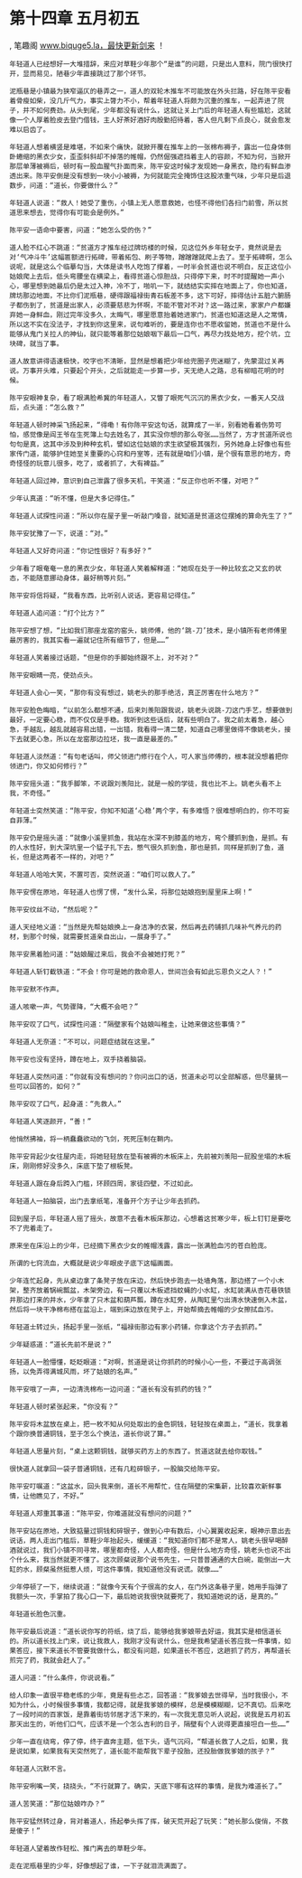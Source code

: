 # 第十四章 五月初五
, 笔趣阁 www.biquge5.la，最快更新剑来 ！

    年轻道人已经想好一大堆措辞，来应对草鞋少年那个“是谁”的问题，只是出人意料，院门很快打开，显而易见，陋巷少年直接跳过了那个环节。

    泥瓶巷是小镇最为狭窄逼仄的巷弄之一，道人的双轮木推车不可能放在外头拦路，好在陈平安看着骨瘦如柴，没几斤气力，事实上膂力不小，帮着年轻道人将颇为沉重的推车，一起弄进了院子，并不如何费劲。从头到尾，少年都没有说什么，这就让关上门后的年轻道人有些尴尬，这就像一个人厚着脸皮去登门借钱，主人好茶好酒好肉殷勤招待着，客人但凡剩下点良心，就会愈发难以启齿了。

    年轻道人想着横竖是难堪，不如来个痛快，就掀开覆在推车上的一张棉布褥子，露出一位身体侧卧蜷缩的黑衣少女，歪歪斜斜却不掉落的帷帽，仍然倔强遮挡着主人的容颜，不知为何，当掀开那层单薄被褥后，顿时有一股血腥气扑面而来，陈平安这时候才发现她一身黑衣，隐约有鲜血渗透出来。陈平安倒是没有想到一块小小被褥，为何就能完全掩饰住这股浓重气味，少年只是后退数步，问道：“道长，你要做什么？”

    年轻道人说道：“救人！她受了重伤，小镇上无人愿意救她，也怪不得他们各扫门前雪，所以贫道思来想去，觉得你有可能会是例外。”

    陈平安一语命中要害，问道：“她怎么受的伤？”

    道人脸不红心不跳道：“贫道方才推车经过牌坊楼的时候，见这位外乡年轻女子，竟然说是去对‘气冲斗牛’这幅匾额进行拓碑，带着拓包、刷子等物，蹭蹭蹭就爬上去了。至于拓碑啊，怎么说呢，就是这么个临摹勾当，大体是读书人吃饱了撑着，一时半会贫道也说不明白，反正这位小姑娘爬上去后，低头弯腰坐在横梁上，看得贫道心惊胆战，只得停下来，时不时提醒她一声小心，哪里想到她最后仍是太过入神，冷不丁，啪叽一下，就结结实实摔在地面上了，你也知道，牌坊那边地面，不比你们泥瓶巷，硬得跟福禄街青石板差不多，这下可好，摔得估计五脏六腑肠子都伤到了，贫道是出家人，必须要慈悲为怀啊，不能不管对不对？这一路过来，家家户户都嫌弃她一身鲜血，刚过完年没多久，太晦气，哪里愿意抬着她进家门，贫道也知道这是人之常情，所以这不实在没法子，才找到你这里来，说句难听的，要是连你也不愿收留她，贫道也不是什么能够从鬼门关拉人的神仙，就只能等着那位姑娘咽下最后一口气，再尽力找处地方，挖个坑，立块碑，就当了事。

    道人故意讲得语速极快，咬字也不清晰，显然是想着把少年给兜圈子兜迷糊了，先蒙混过关再说。万事开头难，只要起个开头，之后就能走一步算一步，天无绝人之路，总有柳暗花明的时候。

    陈平安眼神复杂，看了眼满脸希冀的年轻道人，又瞥了眼死气沉沉的黑衣少女，一番天人交战后，点头道：“怎么救？”

    年轻道人顿时神采飞扬起来，“得嘞！有你陈平安这句话，就算成了一半，别看她看着伤势可怕，感觉像是阎王爷在生死簿上勾去姓名了，其实没你想的那么夸张……当然了，方才贫道所说也句句是真，这其中涉及到种种玄机，譬如这位姑娘的求生欲望极其强烈，另外她身上好像也有些家传门道，能够护住她至关重要的心窍和丹室等，还有就是咱们小镇，是个很有意思的地方，奇奇怪怪的玩意儿很多，吃了，或者抓了，大有裨益。”

    年轻道人回过神，意识到自己泄露了很多天机，干笑道：“反正你也听不懂，对吧？”

    少年认真道：“听不懂，但是大多记得住。”

    年轻道人试探性问道：“所以你在屋子里一听敲门嗓音，就知道是贫道这位摆摊的算命先生了？”

    陈平安犹豫了一下，说道：“对。”

    年轻道人又好奇问道：“你记性很好？有多好？”

    少年看了眼奄奄一息的黑衣少女，年轻道人笑着解释道：“她现在处于一种比较玄之又玄的状态，不能随意挪动身体，最好稍等片刻。”

    陈平安将信将疑，“我看东西，比听别人说话，更容易记得住。”

    年轻道人追问道：“打个比方？”

    陈平安想了想，“比如我们那座龙窑的窑头，姚师傅，他的‘跳-刀’技术，是小镇所有老师傅里最厉害的，我其实看一遍就记住所有细节了，但是……”

    年轻道人笑着接过话题，“但是你的手脚始终跟不上，对不对？”

    陈平安眼睛一亮，使劲点头。

    年轻道人会心一笑，“那你有没有想过，姚老头的那手绝活，真正厉害在什么地方？”

    陈平安脸色晦暗，“以前怎么都想不通，后来刘羡阳跟我说，姚老头说跳-刀这门手艺，想要做到最好，一定要心稳，而不仅仅是手稳。我听到这些话后，就有些明白了。我之前太着急，越心急，手越乱，越乱就越容易出错，一出错，我看得一清二楚，知道自己哪里做得不像姚老头，接下去就更心急，所以在龙窑那边拉坯，我一直是最差的。”

    年轻道人淡然道：“有句老话叫，师父领进门修行在个人，可人家当师傅的，根本就没想着把你领进门，你又如何修行？”

    陈平安摇头道：“我手脚笨，不说跟刘羡阳比，就是一般的学徒，我也比不上。姚老头看不上我，不奇怪。”

    年轻道士突然笑道：“陈平安，你知不知道‘心稳’两个字，有多难悟？很难想明白的，你不可妄自菲薄。”

    陈平安仍是摇头道：“就像小溪里抓鱼，我站在水深不到膝盖的地方，弯个腰抓到鱼，是抓。有的人水性好，到大深坑里一个猛子扎下去，憋气很久抓到鱼，那也是抓，同样是抓到了鱼，道长，但是这两者不一样的，对吧？”

    年轻道人哈哈大笑，不置可否，突然说道：“咱们可以救人了。”

    陈平安愣在原地，年轻道人也愣了愣，“发什么呆，将那位姑娘抱到屋里床上啊！”

    陈平安纹丝不动，“然后呢？”

    道人天经地义道：“当然是先帮姑娘换上一身洁净的衣裳，然后再去药铺抓几味补气养元的药材，到那个时候，就需要贫道亲自出山，一展身手了。”

    陈平安黑着脸问道：“姑娘醒过来后，我会不会被她打死？”

    年轻道人斩钉截铁道：“不会！你可是她的救命恩人，世间岂会有如此忘恩负义之人？！”

    陈平安默不作声。

    道人咳嗽一声，气势骤降，“大概不会吧？”

    陈平安叹了口气，试探性问道：“隔壁家有个姑娘叫稚圭，让她来做这些事情？”

    年轻道人无奈道：“不可以，问题症结就在这里。”

    陈平安也没有坚持，蹲在地上，双手挠着脑袋。

    年轻道人突然问道：“你就有没有想问的？你问出口的话，贫道未必可以全部解惑，但尽量挑一些可以回答的，如何？”

    陈平安叹了口气，起身道：“先救人。”

    年轻道人笑逐颜开，“善！”

    他悄然拂袖，将一柄蠢蠢欲动的飞剑，死死压制在鞘内。

    陈平安背起少女往屋内走，将她轻轻放在垫有被褥的木板床上，先前被刘羡阳一屁股坐塌的木板床，刚刚修好没多久，床底下垫了根板凳。

    年轻道人跟在身后跨入门槛，环顾四周，家徒四壁，不过如此。

    年轻道人一拍脑袋，出门去拿纸笔，准备开个方子让少年去抓药。

    回到屋子后，年轻道人摇了摇头，故意不去看木板床那边，心想着这贫寒少年，板上钉钉是要吃不了兜着走了。

    原来坐在床沿上的少年，已经摘下黑衣少女的帷帽浅露，露出一张满脸血污的苍白脸庞。

    所谓的七窍流血，大概就是说少年眼皮子底下这幅画面。

    少年连忙起身，先从桌边拿了条凳子放在床边，然后快步跑去一处墙角落，那边搭了一个小木架，整齐放着锅碗瓢盆，木架旁边，有一只覆以木板遮挡蚊蝇的小水缸，水缸装满从杏花巷铁锁井那边打来的井水，少年拿了只木盆和葫芦瓢，蹲在水缸旁，从陶缸里勺出清水快速倒入木盆，然后将一块干净棉布搭在盆沿上，端到床边放在凳子上，开始帮摘去帷帽的少女擦拭血污。

    年轻道士转过头，扬起手里一张纸，“福禄街那边有家小药铺，你拿这个方子去抓药。”

    少年疑惑道：“道长先前不是说？”

    年轻道人一脸懵懂，眨眨眼道：“对啊，贫道是说让你抓药的时候小心一些，不要过于高调张扬，以免弄得满城风雨，坏了姑娘的名声。”

    陈平安哦了一声，一边清洗棉布一边问道：“道长有没有抓药的钱？”

    年轻道人顿时紧张起来，“你没有？”

    陈平安将木盆放在桌上，把一枚不知从何处取出的金色铜钱，轻轻按在桌面上，“道长，我拿着个跟你换普通铜钱，至于怎么个换法，道长你说了算。”

    年轻道人思量片刻，“桌上这颗铜钱，就够买药方上的东西了。贫道这就去给你取钱。”

    很快道人就拿回一袋子普通铜钱，还有几粒碎银子，一股脑交给陈平安。

    陈平安叮嘱道：“这盆水，回头我来倒，道长不用帮忙，住在隔壁的宋集薪，比较喜欢新鲜事情，让他瞧见了，不好。”

    年轻道人郑重其事道：“陈平安，你难道就没有想问的问题？”

    陈平安站在原地，大致掂量过铜钱和碎银子，做到心中有数后，小心翼翼收起来，眼神示意出去说话，两人走出门槛后，草鞋少年抬起头，缓缓道：“我知道你们都不是常人，姚老头很早喝醉酒就说过，我们小镇不同寻常，哪里都奇怪，人人都奇怪，但是什么地方奇怪，姚老头也说不出个什么来，我当然就更不懂了。这次顾粲说那个说书先生，一只普普通通的大白碗，能倒出一大缸的水，顾粲虽然挺惹人烦，可这件事情，我知道他没有说谎。就像……”

    少年停顿了一下，继续说道：“就像今天有个子很高的女人，在门外这条巷子里，她用手指弹了我额头一次，手掌拍了我心口一下，最后她说我很快就要死了，我知道她说的话，是真的。”

    年轻道长脸色沉重。

    陈平安最后说道：“道长说你写的符纸，烧了后，能够给我爹娘带去好运，我其实是相信道长的。所以道长找上门来，说让我救人，我刚才没有说什么，但是我希望道长答应我一件事情，如果答应，接下来道长不管要我做什么，都没有问题，如果道长不答应，这趟抓了药方，再帮道长煎完了药，我就会赶人了。”

    道人问道：“什么条件，你说说看。”

    给人印象一直很平稳老练的少年，竟是有些忐忑，回答道：“我爹娘去世得早，当时我很小，不知为什么，小时候很多事情，我都记得，就是我爹娘的模样，总是模模糊糊，记不真切。后来吃了一段时间的百家饭，是靠着街坊邻居才活下来的，有一次我无意见听人说起，说我是五月初五那天出生的，听他们口气，应该不是一个怎么吉利的日子，隔壁有个人说得更直接坦白一些……”

    少年一直在绕弯，停了停，终于直奔主题，低下头，语气沉闷，“帮道长救了人之后，如果，我是说如果，如果我有天突然死了，道长能不能帮我下辈子投胎，还投胎做我爹娘的孩子？”

    年轻道人沉默不言。

    陈平安咧嘴一笑，挠挠头，“不行就算了。确实，天底下哪有这样的事情，是我为难道长了。”

    道人苦笑道：“那位姑娘咋办？”

    陈平安猛然转过身，背对着道人，扬起拳头挥了挥，破天荒开起了玩笑：“她长那么俊俏，不救是傻子！”

    年轻道人望着故作轻松、推门离去的草鞋少年。

    走在泥瓶巷里的少年，好像想起了谁，一下子就泪流满面了。